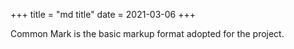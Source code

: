 +++
title = "md title"
date = 2021-03-06
+++

Common Mark is the basic markup format adopted for the project.